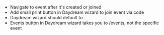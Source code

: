 - Navigate to event after it's created or joined
- Add small print button in Daydream wizard to join event via code
- Daydream wizard should default to 
- Events button in Daydream wizard takes you to /events, not the specific event 